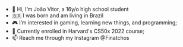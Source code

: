 - 👋 Hi, I’m João Vitor, a 16y/o high school student
- 🇧🇷 I was born and am living in Brazil
- 🎮 I’m interested in gaming, learning new things, and programming;
- 🌱 Currently enrolled in Harvard's CS50x 2022 course;
- 📫 Reach me through my Instagram @Finatchos

<!---
Finatchos/Finatchos is a ✨ special ✨ repository because its `README.md` (this file) appears on your GitHub profile.
You can click the Preview link to take a look at your changes.
--->
